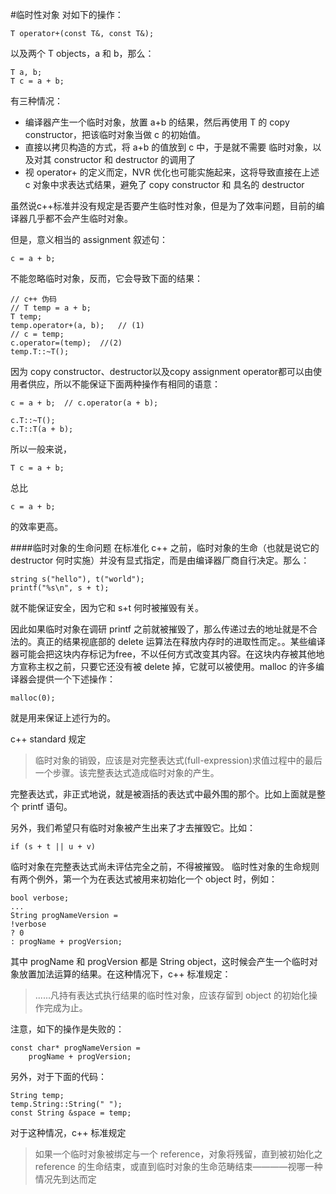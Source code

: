 #临时性对象
对如下的操作：
	
	T operator+(const T&, const T&);
	
以及两个 T objects，a 和 b，那么：
	
	T a, b;
	T c = a + b;
有三种情况：

-	编译器产生一个临时对象，放置 a+b 的结果，然后再使用 T 的 copy constructor，把该临时对象当做 c 的初始值。
-	直接以拷贝构造的方式，将 a+b 的值放到 c 中，于是就不需要 临时对象，以及对其 constructor 和 destructor 的调用了
-	视 operator+ 的定义而定，NVR 优化也可能实施起来，这将导致直接在上述 c 对象中求表达式结果，避免了 copy constructor 和 具名的 destructor

虽然说c++标准并没有规定是否要产生临时性对象，但是为了效率问题，目前的编译器几乎都不会产生临时对象。

但是，意义相当的 assignment 叙述句：

	c = a + b;

不能忽略临时对象，反而，它会导致下面的结果：
	
	// c++ 伪码
	// T temp = a + b;
	T temp;
	temp.operator+(a, b);	// (1)
	// c = temp;
	c.operator=(temp);	//(2)
	temp.T::~T();
	
因为 copy constructor、destructor以及copy assignment operator都可以由使用者供应，所以不能保证下面两种操作有相同的语意：
	
	c = a + b;	// c.operator(a + b);
	
	c.T::~T();
	c.T::T(a + b);
	
所以一般来说，
	
	T c = a + b;
总比
	
	c = a + b;
的效率更高。

####临时对象的生命问题
在标准化 c++ 之前，临时对象的生命（也就是说它的 destructor 何时实施）并没有显式指定，而是由编译器厂商自行决定。那么：
	
	string s("hello"), t("world");
	printf("%s\n", s + t);
就不能保证安全，因为它和 s+t 何时被摧毁有关。

因此如果临时对象在调研 printf 之前就被摧毁了，那么传递过去的地址就是不合法的。真正的结果视底部的 delete 运算法在释放内存时的进取性而定。。某些编译器可能会把这块内存标记为free，不以任何方式改变其内容。在这块内存被其他地方宣称主权之前，只要它还没有被 delete 掉，它就可以被使用。malloc 的许多编译器会提供一个下述操作：
	
	malloc(0);
	
就是用来保证上述行为的。

c++ standard 规定
> 临时对象的销毁，应该是对完整表达式(full-expression)求值过程中的最后一个步骤。该完整表达式造成临时对象的产生。

完整表达式，非正式地说，就是被涵括的表达式中最外围的那个。比如上面就是整个 printf 语句。

另外，我们希望只有临时对象被产生出来了才去摧毁它。比如：
	
	if (s + t || u + v)
	
临时对象在完整表达式尚未评估完全之前，不得被摧毁。
临时性对象的生命规则有两个例外，第一个为在表达式被用来初始化一个 object 时，例如：
	
	bool verbose;
	...
	String progNameVersion = 
	!verbose
	? 0
	: progName + progVersion;
	
其中 progName 和 progVersion 都是 String object，这时候会产生一个临时对象放置加法运算的结果。在这种情况下，c++ 标准规定：
> ......凡持有表达式执行结果的临时性对象，应该存留到 object 的初始化操作完成为止。

注意，如下的操作是失败的：

	const char* progNameVersion = 
		progName + progVersion;

另外，对于下面的代码：

	String temp;
	temp.String::String(" ");
	const String &space = temp;
	
对于这种情况，c++ 标准规定
>如果一个临时对象被绑定与一个 reference，对象将残留，直到被初始化之 reference 的生命结束，或直到临时对象的生命范畴结束————视哪一种情况先到达而定





	 